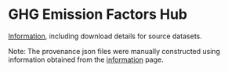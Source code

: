 # GHG Emission Factors Hub

[Information](https://www.epa.gov/climateleadership/ghg-emission-factors-hub), including download details for source datasets.

Note: The provenance json files were manually constructed using information obtained from the [information](https://www.epa.gov/climateleadership/ghg-emission-factors-hub) page.
